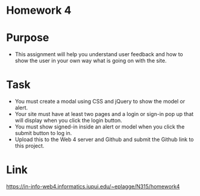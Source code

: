 # Homework 4
 
 # Purpose 
- This assignment will help you understand user feedback and how to show the user in your own way what is going on with the site.  
 

 # Task 
- You must create a modal using CSS and jQuery to show the model or alert.  
- Your site must have at least two pages and a login or sign-in pop up that will display when you click the login button.  
- You must show signed-in inside an alert or model when you click the submit button to log in. 
- Upload this to the Web 4 server and Github and submit the Github link to this project. 

 
# Link
https://in-info-web4.informatics.iupui.edu/~eplagge/N315/homework4